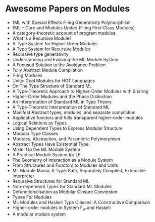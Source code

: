 # Awesome Papers on Modules
<ul>

                             

 <li><a target="_blank" href="https://github.com/manjunath5496/Awesome-Papers-on-Modules/blob/master/m(1).pdf" style="text-decoration:none;">1ML with Special Effects
F-ing Generativity Polymorphism</a></li>

 <li><a target="_blank" href="https://github.com/manjunath5496/Awesome-Papers-on-Modules/blob/master/m(2).pdf" style="text-decoration:none;">1ML – Core and Modules United
(F-ing First-Class Modules)</a></li>

<li><a target="_blank" href="https://github.com/manjunath5496/Awesome-Papers-on-Modules/blob/master/m(3).pdf" style="text-decoration:none;">A category-theoretic account of program modules</a></li>
 <li><a target="_blank" href="https://github.com/manjunath5496/Awesome-Papers-on-Modules/blob/master/m(4).pdf" style="text-decoration:none;">What is a Recursive Module?</a></li>                              
<li><a target="_blank" href="https://github.com/manjunath5496/Awesome-Papers-on-Modules/blob/master/m(5).pdf" style="text-decoration:none;">A Type System for Higher-Order Modules</a></li>
<li><a target="_blank" href="https://github.com/manjunath5496/Awesome-Papers-on-Modules/blob/master/m(6).pdf" style="text-decoration:none;">A Type System for Recursive Modules</a></li>
 <li><a target="_blank" href="https://github.com/manjunath5496/Awesome-Papers-on-Modules/blob/master/m(7).pdf" style="text-decoration:none;">Recursive type generativity</a></li>

 <li><a target="_blank" href="https://github.com/manjunath5496/Awesome-Papers-on-Modules/blob/master/m(8).pdf" style="text-decoration:none;"> Understanding and Evolving
the ML Module System </a></li>
   <li><a target="_blank" href="https://github.com/manjunath5496/Awesome-Papers-on-Modules/blob/master/m(9).pdf" style="text-decoration:none;">A Focused Solution to the Avoidance Problem</a></li>
  
   
 <li><a target="_blank" href="https://github.com/manjunath5496/Awesome-Papers-on-Modules/blob/master/m(10).pdf" style="text-decoration:none;">Fully Abstract Module Compilation </a></li>                              
<li><a target="_blank" href="https://github.com/manjunath5496/Awesome-Papers-on-Modules/blob/master/m(11).pdf" style="text-decoration:none;">F-ing Modules</a></li>
<li><a target="_blank" href="https://github.com/manjunath5496/Awesome-Papers-on-Modules/blob/master/m(12).pdf" style="text-decoration:none;">Units: Cool Modules for HOT Languages</a></li>
<li><a target="_blank" href="https://github.com/manjunath5496/Awesome-Papers-on-Modules/blob/master/m(13).pdf" style="text-decoration:none;">On The Type Structure of Standard ML </a></li>

<li><a target="_blank" href="https://github.com/manjunath5496/Awesome-Papers-on-Modules/blob/master/m(14).pdf" style="text-decoration:none;">A Type-Theoretic Approach to Higher-Order Modules with Sharing</a></li>
                              
<li><a target="_blank" href="https://github.com/manjunath5496/Awesome-Papers-on-Modules/blob/master/m(15).pdf" style="text-decoration:none;">Higher-Order Modules and the Phase Distinction</a></li>

<li><a target="_blank" href="https://github.com/manjunath5496/Awesome-Papers-on-Modules/blob/master/m(16).pdf" style="text-decoration:none;">An Interpretation of Standard ML in
Type Theory</a></li>

  <li><a target="_blank" href="https://github.com/manjunath5496/Awesome-Papers-on-Modules/blob/master/m(17).pdf" style="text-decoration:none;">A Type-Theoretic Interpretation of Standard ML</a></li>   
  
<li><a target="_blank" href="https://github.com/manjunath5496/Awesome-Papers-on-Modules/blob/master/m(18).pdf" style="text-decoration:none;">Manifest
Abstract types, modules, and separate compilation</a></li> 

  
<li><a target="_blank" href="https://github.com/manjunath5496/Awesome-Papers-on-Modules/blob/master/m(19).pdf" style="text-decoration:none;">Applicative functors and fully transparent higher-order modules</a></li> 

<li><a target="_blank" href="https://github.com/manjunath5496/Awesome-Papers-on-Modules/blob/master/m(20).pdf" style="text-decoration:none;">Logical Relations as Types</a></li>

<li><a target="_blank" href="https://github.com/manjunath5496/Awesome-Papers-on-Modules/blob/master/m(21).pdf" style="text-decoration:none;">Using Dependent Types to Express Modular Structure</a></li>
<li><a target="_blank" href="https://github.com/manjunath5496/Awesome-Papers-on-Modules/blob/master/m(22).pdf" style="text-decoration:none;">Modular Type Classes</a></li> 
 <li><a target="_blank" href="https://github.com/manjunath5496/Awesome-Papers-on-Modules/blob/master/m(23).pdf" style="text-decoration:none;">Modules, Abstraction, and Parametric Polymorphism</a></li> 
 

   <li><a target="_blank" href="https://github.com/manjunath5496/Awesome-Papers-on-Modules/blob/master/m(24).pdf" style="text-decoration:none;">Abstract Types Have Existential Type</a></li>
 
   <li><a target="_blank" href="https://github.com/manjunath5496/Awesome-Papers-on-Modules/blob/master/m(25).pdf" style="text-decoration:none;">Mixin' Up the ML Module System</a></li>                              
 <li><a target="_blank" href="https://github.com/manjunath5496/Awesome-Papers-on-Modules/blob/master/m(26).pdf" style="text-decoration:none;">A Practical Module System for LF</a></li>
 <li><a target="_blank" href="https://github.com/manjunath5496/Awesome-Papers-on-Modules/blob/master/m(27).pdf" style="text-decoration:none;">The Geometry of Interaction as a Module System</a></li>
   
 
   <li><a target="_blank" href="https://github.com/manjunath5496/Awesome-Papers-on-Modules/blob/master/m(28).pdf" style="text-decoration:none;">From Structures and Functors to Modules and Units</a></li>
 
   <li><a target="_blank" href="https://github.com/manjunath5496/Awesome-Papers-on-Modules/blob/master/m(29).pdf" style="text-decoration:none;">ML Module Mania: A Type-Safe,
Separately Compiled, Extensible Interpreter </a></li>                              

  <li><a target="_blank" href="https://github.com/manjunath5496/Awesome-Papers-on-Modules/blob/master/m(30).pdf" style="text-decoration:none;">Recursive Structures for Standard ML</a></li>
 
   <li><a target="_blank" href="https://github.com/manjunath5496/Awesome-Papers-on-Modules/blob/master/m(31).pdf" style="text-decoration:none;">Non-dependent Types for Standard ML Modules</a></li> 
    <li><a target="_blank" href="https://github.com/manjunath5496/Awesome-Papers-on-Modules/blob/master/m(32).pdf" style="text-decoration:none;">Defunctionalisation as Modular Closure Conversion</a></li> 

   <li><a target="_blank" href="https://github.com/manjunath5496/Awesome-Papers-on-Modules/blob/master/m(33).pdf" style="text-decoration:none;">Types For Modules</a></li>                              

  <li><a target="_blank" href="https://github.com/manjunath5496/Awesome-Papers-on-Modules/blob/master/m(34).pdf" style="text-decoration:none;">ML Modules and Haskell Type Classes: A Constructive Comparison</a></li> 
 
  <li><a target="_blank" href="https://github.com/manjunath5496/Awesome-Papers-on-Modules/blob/master/m(35).pdf" style="text-decoration:none;">Higher-order modules in System F<sub>w</sub> and Haskell</a></li> 

  <li><a target="_blank" href="https://github.com/manjunath5496/Awesome-Papers-on-Modules/blob/master/m(36).pdf" style="text-decoration:none;">A modular module system</a></li> 
 
</ul>
